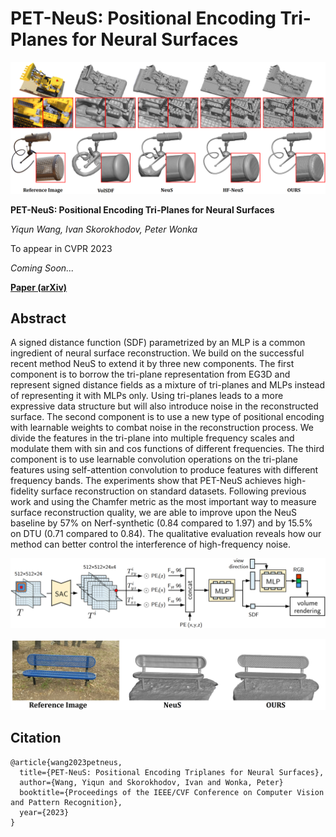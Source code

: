 # PET-NeuS: Positional Encoding Tri-Planes for Neural Surfaces

<p align="center">
  <img src="imgs/fig.PNG" alt="demo">
</p>

**PET-NeuS: Positional Encoding Tri-Planes for Neural Surfaces** 

*Yiqun Wang, Ivan Skorokhodov, Peter Wonka*

To appear in CVPR 2023 

*Coming Soon...*

**[Paper (arXiv)](https://arxiv.org/submit/4885781/view)**

## Abstract
A signed distance function (SDF) parametrized by an MLP is a common ingredient of neural surface reconstruction. We build on the successful recent method NeuS to extend it by three new components. The first component is to borrow the tri-plane representation from EG3D and represent signed distance fields as a mixture of tri-planes and MLPs instead of representing it with MLPs only. Using tri-planes leads to a more expressive data structure but will also introduce noise in the reconstructed surface. The second component is to use a new type of positional encoding with learnable weights to combat noise in the reconstruction process. We divide the features in the tri-plane into multiple frequency scales and modulate them with sin and cos functions of different frequencies. The third component is to use learnable convolution operations on the tri-plane features using self-attention convolution to produce features with different frequency bands. The experiments show that PET-NeuS achieves high-fidelity surface reconstruction on standard datasets. Following previous work and using the Chamfer metric as the most important way to measure surface reconstruction quality, we are able to improve upon the NeuS baseline by 57\% on Nerf-synthetic (0.84 compared to 1.97) and by 15.5\% on DTU (0.71 compared to 0.84). The qualitative evaluation reveals how our method can better control the interference of high-frequency noise.

<p align="center">
  <img src="imgs/fig2.PNG" alt="demo">
</p>

<p align="center">
  <img src="imgs/fig3.PNG" alt="demo">
</p>

## Citation
```
@article{wang2023petneus,
  title={PET-NeuS: Positional Encoding Triplanes for Neural Surfaces},
  author={Wang, Yiqun and Skorokhodov, Ivan and Wonka, Peter}
  booktitle={Proceedings of the IEEE/CVF Conference on Computer Vision and Pattern Recognition},
  year={2023}
}
```
